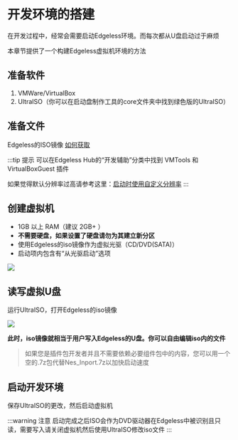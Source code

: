 # 开发环境的搭建
在开发过程中，经常会需要启动Edgeless环境。而每次都从U盘启动过于麻烦

本章节提供了一个构建Edgeless虚拟机环境的方法

## 准备软件
1. VMWare/VirtualBox
2. UltraISO（你可以在启动盘制作工具的core文件夹中找到绿色版的UltraISO）


## 准备文件
Edgeless的ISO镜像 [如何获取](../faq/getiso.md)


:::tip 提示
可以在Edgeless Hub的“开发辅助”分类中找到 VMTools 和 VirtualBoxGuest 插件

如果觉得默认分辨率过高请参考这里：[启动时使用自定义分辨率](../playground/config.md)
:::

## 创建虚拟机
* 1GB 以上 RAM（建议 2GB+ ）
* **不需要硬盘，如果设置了硬盘请勿为其建立新分区**
* 使用Edgeless的iso镜像作为虚拟光驱（CD/DVD(SATA)）
* 启动项内包含有“从光驱启动”选项

![](https://pineapple.edgeless.top/picbed/wiki/images/picture21.png)


## 读写虚拟U盘
运行UltraISO，打开Edgeless的iso镜像

![](https://pineapple.edgeless.top/picbed/wiki/images/picture22.png)

**此时，iso镜像就相当于用户写入Edgeless的U盘。你可以自由编辑iso内的文件**
>如果您是插件包开发者并且不需要依赖必要组件包中的内容，您可以用一个空的.7z包代替Nes_Inport.7z以加快启动速度

## 启动开发环境
保存UltraISO的更改，然后启动虚拟机

:::warning 注意
启动完成之后ISO会作为DVD驱动器在Edgeless中被识别且只读，需要写入请关闭虚拟机然后使用UltraISO修改iso文件
:::